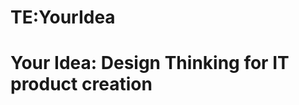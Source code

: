 






TE:YourIdea
===========






Your Idea: Design Thinking for IT product creation
==================================================










